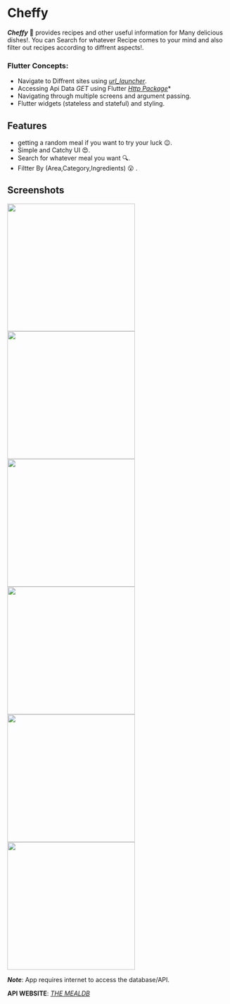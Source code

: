 # Cheffy

***Cheffy*** :spaghetti: provides recipes and other useful information for Many delicious dishes!. You can Search for whatever Recipe comes to your mind and also filter out recipes according to diffrent aspects!.

### Flutter Concepts:

- Navigate to Diffrent sites using *[url_launcher](https://pub.dev/packages/url_launcher)*.
- Accessing Api Data *GET* using Flutter  *[Http Package](https://pub.dev/packages/provider)**
- Navigating through multiple screens and argument passing.
- Flutter widgets (stateless and stateful) and styling.

## Features
- getting a random meal if you want to try your luck :wink:.
- Simple and Catchy UI :heart_eyes:.
- Search for whatever meal you want :mag:.
- Filtter By (Area,Category,Ingredients) :open_mouth: .

## Screenshots
[<img src="screenshots/Home_Screen_Meal_Categories.png" width="290">](screenshots/Home_Screen_Meal_Categories.png)
[<img src="screenshots/Side_Drawer.png" width="290">](screenshots/Side_Drawer.png)
[<img src="screenshots/Filters_Screen_Selected.png" width="290">](screenshots/Filters_Screen_Selected.png)
[<img src="screenshots/Quick&Easy_Category_Meals.png" width="290">](screenshots/Quick&Easy_Category_Meals.png)
[<img src="screenshots/Spaghetti_Meal_Details_Screen_Favorite.png" width="290">](screenshots/Spaghetti_Meal_Details_Screen_Favorite.png)
[<img src="screenshots/Favorites_Screen.png" width="290">](screenshots/Favorites_Screen.png)

***Note***: App requires internet to access the database/API.

**API WEBSITE**: *[THE MEALDB](https://www.themealdb.com/)*

